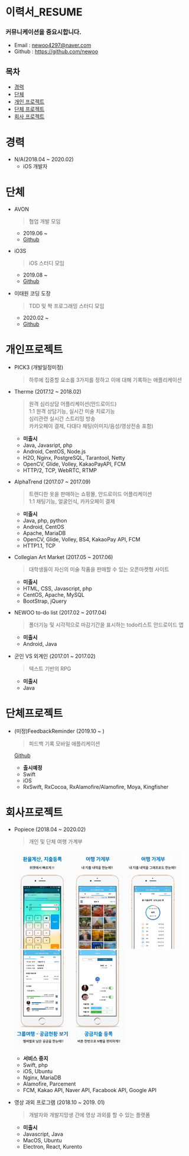 # 이력서_RESUME

### 커뮤니케이션을 중요시합니다.
- Email : newoo4297@naver.com
- Github : https://github.com/newoo


## 목차
- [경력](https://github.com/newoo/resume#경력)
- [단체](https://github.com/newoo/resume#단체)
- [개인 프로젝트](https://github.com/newoo/resume#개인프로젝트)
- [단체 프로젝트](https://github.com/newoo/resume#단체프로젝트)
- [회사 프로젝트](https://github.com/newoo/resume#회사프로젝트)
  
  
# 경력

- N/A(2018.04 ~ 2020.02)
  - iOS 개발자
  
# 단체

- AVON
  > 협업 개발 모임
  
  - 2019.06 ~
  - [Github](https://github.com/avon-dev)
  
- iO3S
  > iOS 스터디 모임
  
  - 2019.08 ~
  - [Github](https://github.com/iO3S)

- 이태원 코딩 도장
  > TDD 및 짝 프로그래밍 스터디 모임
  
  - 2020.02 ~
  - [Github](https://github.com/itaewon-coding-dojo)


# 개인프로젝트

- PICK3 (개발일정미정)
  > 하루에 집중할 요소를 3가지를 정하고 이에 대해 기록하는 애플리케이션
  

- Therme (2017.12 ~ 2018.02)
  > 원격 심리상담 어플리케이션(안드로이드)  
  > 1:1 원격 상담기능, 실시간 미술 치료기능  
  > 심리관련 실시간 스트리밍 방송  
  > 카카오페이 결제, 다대다 채팅(이미지/음성/영상전송 포함)
  
  - **미출시**
  - Java, Javasript, php
  - Android, CentOS, Node.js
  - H2O, Nginx, PostgreSQL, Tarantool, Netty
  - OpenCV, Glide, Volley, KakaoPayAPI, FCM
  - HTTP/2, TCP, WebRTC, RTMP

- AlphaTrend (2017.07 ~ 2017.09)
  > 트렌디한 옷을 판매하는 쇼핑몰, 안드로이드 어플리케이션  
  > 1:1 채팅기능, 얼굴인식, 카카오페이 결제

  - **미출시**
  - Java, php, python  
  - Android, CentOS  
  - Apache, MariaDB  
  - OpenCV, Glide, Volley, BS4, KakaoPay API, FCM 
  - HTTP1.1, TCP  


- Collegian Art Market (2017.05 ~ 2017.06)
  > 대학생들이 자신의 미술 작품을 판매할 수 있는 오픈마켓형 사이트
  
  - **미출시**
  - HTML, CSS, Javascript, php  
  - CentOS, Apache, MySQL  
  - BootStrap, jQuery


- NEWOO to-do list (2017.02 ~ 2017.04)
  > 폴더기능 및 시각적으로 마감기간을 표시하는 todo리스트 안드로이드 앱
  
  - **미출시**
  - Android, Java


- 군인 VS 외계인 (2017.01 ~ 2017.02)
  > 텍스트 기반의 RPG

  - **미출시**
  - Java
  
# 단체프로젝트

- (미정)FeedbackReminder (2019.10 ~ )
  > 피드백 기록 모바일 애플리케이션
  
  [Github](https://github.com/avon-dev/remindfeedback-ios)
  
  - **출시예정**
  - Swift
  - iOS
  - RxSwift, RxCocoa, RxAlamofire/Alamofire, Moya, Kingfisher

# 회사프로젝트

- Popiece (2018.04 ~ 2020.02)
  > 개인 및 단체 여행 가계부
  
  <img width="150" alt="image" src="https://github.com/newoo/resume/blob/master/popiece/1.png"><img width="150" alt="image" src="https://github.com/newoo/resume/blob/master/popiece/2.png"><img width="150" alt="image" src="https://github.com/newoo/resume/blob/master/popiece/3.png"><img width="150" alt="image" src="https://github.com/newoo/resume/blob/master/popiece/4.png"><img width="150" alt="image" src="https://github.com/newoo/resume/blob/master/popiece/5.png">
  
  - **서비스 중지**
  - Swift, php
  - iOS, Ubuntu
  - Nginx, MariaDB
  - Alamofire, Parcement
  - FCM, Kakao API, Naver API, Facabook API, Google API
  
- 영상 과외 프로그램 (2018.10 ~ 2019. 01)
  > 개발자와 개발지망생 간에 영상 과외를 할 수 있는 플랫폼
  
  - **미출시**
  - Javascript, Java
  - MacOS, Ubuntu
  - Electron, React, Kurento 


